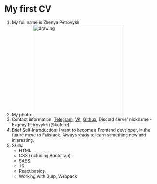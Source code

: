 # My first CV

1. My full name is Zhenya Petrovykh
2. My photo:
[<img src="https://sun9-57.userapi.com/impg/ACuylIJbRQj53ZaywiNySSJnw9Qg0d9mKeSYQw/la0pO4d9S7U.jpg?size=1431x2160&quality=95&sign=1ec26c4c5c0ca8b92e902ed9ec157a62&type=album" alt="drawing" width="300"/>](https://sun9-57.userapi.com/impg/ACuylIJbRQj53ZaywiNySSJnw9Qg0d9mKeSYQw/la0pO4d9S7U.jpg?size=1431x2160&quality=95&sign=1ec26c4c5c0ca8b92e902ed9ec157a62&type=album)
3. Contact information: [Telegram](https://t.me/KoFEew), [VK](https://vk.com/zpetrovyh), [Github](https://github.com/KoFE-e), Discord server nickname - Evgeny Petrovykh (@kofe-e)
4. Brief Self-Introduction: I want to become a Frontend developer, in the future move to Fullstack. Always ready to learn something new and interesting.
5. Skills:
    - HTML
    - CSS (including Bootstrap)
    - SASS
    - JS
    - React basics
    - Working with Gulp, Webpack 
